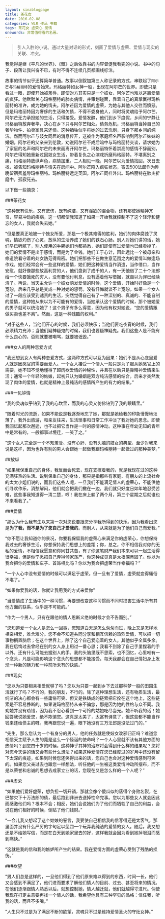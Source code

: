 ```yaml
---
layout: sinablogpage
title: 茶花女
date: 2016-02-08
categories: WLR 作品 书籍
tags: 茶花女 虚荣心 爱情
onewords: 非常值得看的名著。
---
```

> 引人入胜的小说。通过大量对话的形式，刻画了爱情与虚荣、爱情与现实的关联、冲突。

我觉得是继《平凡的世界》、《飘》之后依靠书的内容督促我看完的小说。书中的句子、段落让我兴奋不已，有时不得不连续几页都画线标注。

故事的情节似乎还算简单普通。故事以倒叙加第三人称记录的方式，串联起了`阿尔芒`与`玛格丽特`的爱情始末。玛格丽特如女神一般，出现在阿尔芒的世界。即使只是看过一眼，即使开始被羞辱，即使对方其实只是一个妓女，阿尔芒也难以逃离爱情的疯狂。他默默关心玛格丽特的肺炎病情，并策划碰面，靠着自己的真挚赢得玛格丽特的准许，成为她的情夫。阿尔芒因为爱情的虚荣，为她与其他人交往而愤怒。但是玛格丽特因为奢侈的生活和欠债，不得不委身他人，同时将灵魂给予阿尔芒。阿尔芒无力承担她的生活，只得接受。爱情发酵，他们到乡下度假，乡间的宁静让玛格丽特放弃奢华，决心在乡下只与阿尔芒相处。债务危机，玛格丽特当掉自己的奢华物件、拍卖家具来还债。这种牺牲似乎将她的过去洗刷，只身下那乡间的纯洁。然而阿尔芒与妓女同居的消息传开，这被作为家庭坏名声影响到阿尔芒妹妹的婚姻。阿尔芒的父亲来到伦敦，劝说阿尔芒不成后暗中与玛格丽特交谈，请求她为了家庭的名声和阿尔芒的未来而离开阿尔芒。玛格丽特怀着崇高的感情不辞而别，阿尔芒得知她重新过回妓女生活，带着复仇之心演戏折磨玛格丽特。不堪离别之痛，玛格丽特放纵声色，病情加重。二人相见一晚，阿尔芒以为爱情找回，次日去找，被告知玛格丽特与情夫在房间中。阿尔芒陷入疯狂状态，寄去500法郎作为昨晚留宿费羞辱玛格丽特。玛格丽特远走英国，阿尔芒同样外出。玛格丽特在肺炎折磨中，孤寂死去。

以下做一些摘录：

###茶花女

“这种既有快乐，又有悲伤，既有纯洁，又有淫欲的混合物，还有那使她精神亢奋，容易冲动的疾病，这一切都使我知道了如果一开始我就控制不了这个轻浮和健忘的女人，我就会失去她。”

“但是要真正地被一个妓女所爱，那是一个极其难得的胜利，她们的肉体腐蚀了灵魂，情欲灼伤了心灵，放纵的生活养成了她们的铁石心肠。别人对她们讲的话，她们早已听腻了，别人使用的手腕她们也都熟悉，她们即使有过爱情也已经卖掉了。她们的爱情不是出于感情，而是为了金钱。她们工于心计，因此远比一个被母亲和修道院看守着的处女防范得周密。她们把那些不在做生意范围之内的爱情叫做逢场作戏，她们经常会有一些这样的爱情，她们把这种爱情当作消遣，当作借口，当作安慰，就好像那些放高利贷的人，他们盘剥了成千的人，有一天他借了二十个法郎给一个快要饿死的穷人，没有要他付利息，没有逼着他写借据，就自以为罪已经赎清了。再说，当天主允许一个妓女萌发爱情的时候，这个爱情，开始时好像是一个宽恕，后来几乎总是变成一种对她的惩罚。没有忏悔就谈不上宽恕。如果一个女人过了一段应该受到谴责的生活，突然觉得自己有了一种深刻的、真诚的、不能自制的爱情，这种她从来以为不可能有的爱情，当她承认这个爱情的时候，那个被她爱的男子就可以统治她了！这个男子有多么得意，因为他有权对她说，“您的爱情跟做买卖也差不离”。然而，这是一种残酷的权利。”

“对于这些人，当他们开心的时候，我们必须快乐；当他们要吃夜宵的时候，我们必须精力充沛；当他们疑神疑鬼的时候，我们也要疑神疑鬼。我们这些人是不能有什么良心的，否则就要被嘲骂，就要被诋毁。”

###女人的两种恋爱方式

“我还想到女人有两种恋爱方式，这两种方式可以互为因果：她们不是从心底里爱人就是因感官的需要而爱人。一个女人接受一个情人一般只是为了服从她感官上的需要，她不知不觉地懂得了超肉欲爱情的神秘性，并且在以后只是靠精神爱情来生活；通常一个年轻的姑娘，起初只认为婚姻是双方纯洁感情的结合，后来才突然发现了肉体的爱情，也就是精神上最纯洁的感情所产生的有力的结果。”

###一见钟情

“我的灵魂似乎钻到了我的心坎里，而我的心灵又仿佛钻到了我的眼睛里。”

“随着时光的流逝，如果不能说是我逐渐地忘了她，那就是她给我的印象慢慢地淡薄了。我外出旅游，和亲友往来，生活琐事和日常工作冲淡了我对她的思念。即使我回忆起那次邂逅，也不过把它当作是一时的感情冲动。这种事在年幼无知的青年中是常有的，一般都事过境迁，一笑了之。”

“这个女人完全是一个不知羞耻、没有心肝、没有头脑的妓女的典型，至少对我来说是这样，因为也许有别的男人会跟她一起做我跟玛格丽特一起做过的那种美梦。”


##放纵

“如果我保重自己的身体，我反而会死去，现在支撑着我的，就是我现在过的这种充满狂热的生活。说到保重自己的身体，那只是指那些有家庭、有朋友的上流社会的太太小姐们说的，而我们这些人呢，一旦我们不能满足情人的虚荣心，不能供他们寻欢作乐，消愁解闷，他们就会把我们撇在一边，我们就只好度日如年地忍受苦难，这些事我知道得一清二楚，哼！我在床上躺了两个月，第三个星期之后就谁也不来看我了。”

###爱情

“那么为什么我有生以来第一次对您说要跟您分享我所得到的快乐。因为我看出您是**为了我，而不是为了您自己才爱我的**。而别人，从来就是为了他们自己而爱我。”

“你不愿让我知道你的景况，你要我保留我的虚荣心来满足你的虚荣心，你想保持我过去的奢侈生活，你想保持我们思想上的差距；你，总之，你不相信我对你的无私的爱情，不相信我愿意和你同甘共苦，有了你这笔财产我们本来可以一起生活得很幸福，但是你宁愿把自己弄得倾家荡产，你这种成见真是太根深蒂固了。你以为我会把你的爱情和车子、首饰相比吗？你以为我会把虚荣当作幸福吗？”

”一个人心中没有爱情的时候可以满足于虚荣，但一旦有了爱情，虚荣就变得庸俗不堪了。“

“如果你爱我的话，你就让我用我的方式来爱你”

“当爱情成了生活中的一种习惯，再要想改变这种习惯而不同时损害生活中所有其他方面的联系，似乎是不可能的。”

“作为一个男人，只有在跟他的情人恩断义绝的时候才会不告而别。”

“您知道爱一个女人是怎么一回事，您知道白天是怎么匆匆而过，晚上又是怎样地相亲相爱，难舍难分。您不会不知道共同分享和相互信赖的热烈爱情，可以把一切事物搁置脑后；在这个世界上，除了这个自己爱恋着的女人，其他似乎全属多余。我在后悔过去曾经在别的女人身上用过一番心思；我看不到除了自己手里捏着的手以外，还有什么可能去握别人的手。我的头脑里既不思索，也不回忆，心里唯有一个念头，凡是可能影响这个念头的思想都不能接受。每天我都会在自己情妇身上发现一种新的魅力和一种前所未有的快感。”

###现实

“您以为只要相亲相爱就够了吗？您以为只要一起到乡下去过那种梦一般的田园生活就行了吗？不行的，我的朋友，不行的。除了这种理想生活，还有物质生活，最纯洁的决心都会有一些庸俗可笑、但又是铁铸成的链索把它拴在这个地上，这些链索是不容易挣断的。如果说玛格丽特从来不骗您，那是因为她的性格与众不同。我劝她并没有劝错，因为我不忍心看到一个可怜的姑娘吃尽当光。她不听我的话！她回答我说她爱您，绝不欺骗您。这真是太美了，太富有诗意了，但这些都不能当作钱来还给债主的呀。我再跟您说一遍，眼下她没有三万法郎是没法过门的。”

“先生，那么您认为一个有身分的男人，他的任务就是使妓女改邪归正吗？难道您相信天主赋予人生的竟是这么一个怪诞的使命吗？一个人心里就不该有其他方面的热情吗？到您四十岁的时候，这种神乎其神的治疗将会得到什么样的结果呢？您将对您今天讲的话又会有些什么想法？如果这种爱情在您已经度过的岁月中还没有留下太深的痕迹，如果到时候您还笑得出来的话，您自己也会对这种爱情感到可笑的。如果您父亲过去也跟您一样想法，听任他的一生被这类爱情冲动所摆布，而不是以荣誉和忠诚的思想去成家立业的话，您现在又是怎么样的一个人呢？”

###虚荣

“如果他们爱好虚荣，想负担一切开销，那就会像个傻瓜似的落得个身败名裂，在巴黎欠下十万法郎的债，最后跑到非洲去送掉性命完事。您以为那些女人就会因此而感激他们吗？根本不会；相反，她们会说她们为了他们而牺牲了自己的利益，会说在他们相好的时候，倒贴了他们钱财。”

“一会儿我又想起了这个姑娘的誓言，我要使自己相信我的信写得还是太客气，那里面并没有什么严厉的字句足以惩罚一个玩弄我纯洁的爱情的女人。随后，我又想还是不给她写信，而是在白天到她家里去的好，这样我就会因为看到她掉眼泪而感到痛快。”

“这就是我的信和我的嫉妒所产生的结果。我在爱情方面的虚荣心受到了残酷的损伤。”

###欲望

“男人们总是这样的，一旦他们得到了他们原来难以得到的东西，时间一长，他们又会感到不满足了，他们进而要求了解他们情人的目前、过去、甚至将来的情况。在他们逐渐跟情人熟悉以后，就想控制她，情人越迁就，他们就越得寸进尺。倘使我现在打定主意要再找一个情人的话，我希望他具有三种罕见的品格：信任我，听我的话，而且不多嘴。”

“人生只不过是为了满足不断的欲望，灵魂只不过是维持爱情圣火的守灶女神。”



